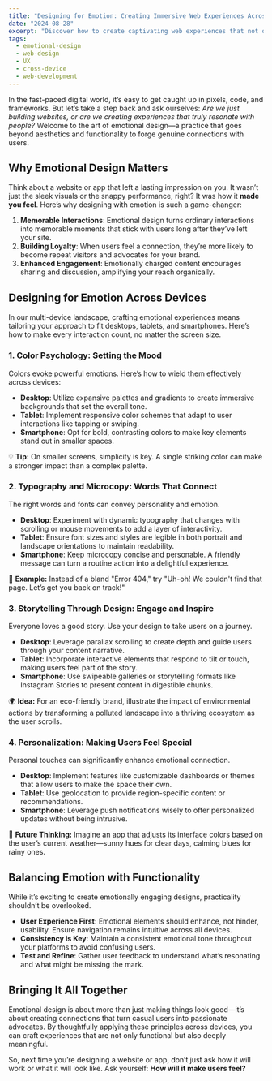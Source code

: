 ```yaml
---
title: "Designing for Emotion: Creating Immersive Web Experiences Across Devices"
date: "2024-08-28"
excerpt: "Discover how to create captivating web experiences that not only function flawlessly but also touch the hearts of users across desktops, tablets, and smartphones."
tags:
  - emotional-design
  - web-design
  - UX
  - cross-device
  - web-development
---
```


In the fast-paced digital world, it’s easy to get caught up in pixels, code, and frameworks. But let’s take a step back and ask ourselves: *Are we just building websites, or are we creating experiences that truly resonate with people?* Welcome to the art of emotional design—a practice that goes beyond aesthetics and functionality to forge genuine connections with users.

## Why Emotional Design Matters

Think about a website or app that left a lasting impression on you. It wasn’t just the sleek visuals or the snappy performance, right? It was how it **made you feel**. Here’s why designing with emotion is such a game-changer:

1. **Memorable Interactions**: Emotional design turns ordinary interactions into memorable moments that stick with users long after they’ve left your site.
2. **Building Loyalty**: When users feel a connection, they’re more likely to become repeat visitors and advocates for your brand.
3. **Enhanced Engagement**: Emotionally charged content encourages sharing and discussion, amplifying your reach organically.

## Designing for Emotion Across Devices

In our multi-device landscape, crafting emotional experiences means tailoring your approach to fit desktops, tablets, and smartphones. Here’s how to make every interaction count, no matter the screen size.

### 1. Color Psychology: Setting the Mood

Colors evoke powerful emotions. Here’s how to wield them effectively across devices:

- **Desktop**: Utilize expansive palettes and gradients to create immersive backgrounds that set the overall tone.
- **Tablet**: Implement responsive color schemes that adapt to user interactions like tapping or swiping.
- **Smartphone**: Opt for bold, contrasting colors to make key elements stand out in smaller spaces.

💡 **Tip:** On smaller screens, simplicity is key. A single striking color can make a stronger impact than a complex palette.

### 2. Typography and Microcopy: Words That Connect

The right words and fonts can convey personality and emotion.

- **Desktop**: Experiment with dynamic typography that changes with scrolling or mouse movements to add a layer of interactivity.
- **Tablet**: Ensure font sizes and styles are legible in both portrait and landscape orientations to maintain readability.
- **Smartphone**: Keep microcopy concise and personable. A friendly message can turn a routine action into a delightful experience.

🎉 **Example:** Instead of a bland "Error 404," try "Uh-oh! We couldn't find that page. Let’s get you back on track!"

### 3. Storytelling Through Design: Engage and Inspire

Everyone loves a good story. Use your design to take users on a journey.

- **Desktop**: Leverage parallax scrolling to create depth and guide users through your content narrative.
- **Tablet**: Incorporate interactive elements that respond to tilt or touch, making users feel part of the story.
- **Smartphone**: Use swipeable galleries or storytelling formats like Instagram Stories to present content in digestible chunks.

🌍 **Idea:** For an eco-friendly brand, illustrate the impact of environmental actions by transforming a polluted landscape into a thriving ecosystem as the user scrolls.

### 4. Personalization: Making Users Feel Special

Personal touches can significantly enhance emotional connection.

- **Desktop**: Implement features like customizable dashboards or themes that allow users to make the space their own.
- **Tablet**: Use geolocation to provide region-specific content or recommendations.
- **Smartphone**: Leverage push notifications wisely to offer personalized updates without being intrusive.

🔮 **Future Thinking:** Imagine an app that adjusts its interface colors based on the user’s current weather—sunny hues for clear days, calming blues for rainy ones.

## Balancing Emotion with Functionality

While it’s exciting to create emotionally engaging designs, practicality shouldn’t be overlooked.

- **User Experience First**: Emotional elements should enhance, not hinder, usability. Ensure navigation remains intuitive across all devices.
- **Consistency is Key**: Maintain a consistent emotional tone throughout your platforms to avoid confusing users.
- **Test and Refine**: Gather user feedback to understand what’s resonating and what might be missing the mark.

## Bringing It All Together

Emotional design is about more than just making things look good—it’s about creating connections that turn casual users into passionate advocates. By thoughtfully applying these principles across devices, you can craft experiences that are not only functional but also deeply meaningful.

So, next time you’re designing a website or app, don’t just ask how it will work or what it will look like. Ask yourself: **How will it make users feel?**
